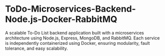# ToDo-Microservices-Backend-Node.js-Docker-RabbitMQ
A scalable To-Do List backend application built with a microservices architecture using Node.js, Express, MongoDB, and RabbitMQ. Each service is independently containerized using Docker, ensuring modularity, fault tolerance, and easy scalability.
